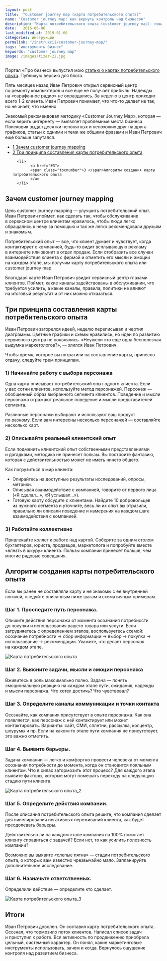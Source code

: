 ```yaml
---
layout: post
title:  "Customer journey map (карта потребительского опыта)"
name: "Customer journey map: как вернуть контроль над бизнесом"
description: "Карта потребительского опыта (customer journey map): пошаговая инструкция по&nbsp;составлению и&nbsp;использованию."
date:   2016-06-06
last_modified_at: 2019-01-06
categories: инструкции
permalink: "/instrukcii/customer-journey-map/"
tags: "инструменты бизнес"
keywords: "customer journey map"
image: /images/tizer-22.jpg
---
```


<div class="with-side">
<div class="side">
<p>Портал «Про бизнес» выпустил мою <a href="//probusiness.io/tech/2150-kak-vzglyanut-na-rabotu-kompanii-glazami-klientov-chtoby-povysit-prodazhi-metodika-customer-journey-mapping.html">статью о&nbsp;картах потребительского опыта</a>. Публикую версию для блога.</p>
</div>

<p>Пять месяцев назад Иван Петрович открыл сервисный центр по&nbsp;ремонту компьютеров и&nbsp;все еще не&nbsp;получает прибыль. Надежды на&nbsp;«сарафанное радио» не&nbsp;оправдались. За&nbsp;неделю в&nbsp;центр приходит всего <span class="noperenos">1-2 клиента.</span> Иван Петрович понимает, что что-то делает не&nbsp;так, но&nbsp;не&nbsp;знает, что именно.</p>
<p>Знакомый рекомендовал методику «Customer Journey Map», которая&nbsp;— если верить интернету&nbsp;— выявляет проблемные места бизнеса. Поисковик выдал десятки непонятных и&nbsp;непохожих друг на&nbsp;друга графиков, статьи с&nbsp;одними и&nbsp;теми&nbsp;же общими фразами и&nbsp;Иван Петрович еще больше запутался.</p>

<nav class="toc">
<ul>
      <li>
        <a href="#1">
          <span class="tocnumber">1 </span>Зачем customer journey mapping
        </a>
      </li>
      <li>
        <a href="#2">
          <span class="tocnumber">2 </span>Три принципа составления карты потребительского опыта
        </a>
      </li>

      <li>
            <a href="#3">
            <span class="tocnumber">3 </span>Алгоритм создания карты потребительского опыта
            </a>
      </li>
</ul>
</nav>



<h2 id="1">Зачем customer journey mapping</h2>
<p>Цель customer journey mapping&nbsp;— улучшить потребительский опыт. Иван Петрович поймет, как сделать так, чтобы обслуживание в&nbsp;сервисном центре клиентам нравилось, чтобы люди легко обращались к&nbsp;нему за&nbsp;помощью и&nbsp;так&nbsp;же легко рекомендовали друзьям и&nbsp;знакомым.</p>
<p>Потребительский опыт&nbsp;— все, что клиент думает и&nbsp;чувствует, когда контактирует с&nbsp;компанией, будь-то видит всплывающую рекламу в&nbsp;интернете или звонит в&nbsp;отдел продаж. Если отобразить все случаи взаимодействия клиента с&nbsp;фирмой и&nbsp;отметить его мысли и&nbsp;эмоции на&nbsp;каждом этапе, мы&nbsp;получим карту потребительского опыта или customer journey map.</p>
<p>Благодаря карте Иван Петрович увидит сервисный центр глазами клиентов. Поймет, какие каналы задействованы в&nbsp;обслуживании, что требуется усилить, а&nbsp;какие каналы, правила, политики не&nbsp;влияют на&nbsp;итоговый результат и&nbsp;от&nbsp;них можно отказаться.</p>
<h2 id="2">Три принципа составления карты потребительского опыта</h2>
<p>Иван Петрович загорелся идеей, неделю переписывал и&nbsp;чертил диаграммы. Цветные графики и&nbsp;схемы нравились, но&nbsp;идеи по&nbsp;развитию сервисного центра не&nbsp;появлялись. «Неужели это еще одна бесполезная выдумка маркетологов?»,&nbsp;— злился Иван Петрович. </p>

<p>Чтобы время, которое вы&nbsp;потратили на&nbsp;составление карты, принесло отдачу, следуйте трем принципам.</p>
<h3>1) Начинайте работу с&nbsp;выбора персонажа</h3>
<p>Одна карта описывает потребительский опыт одного клиента. Если у&nbsp;вас сотни клиентов, используйте метод персонажей. Персонаж&nbsp;— обобщенный образ выбранного сегмента клиентов. Поведение и&nbsp;мысли персонажа отражают реальное поведение и&nbsp;мысли представителей сегмента.</p>
<p>Различные персонажи выбирают и&nbsp;используют ваш продукт по&nbsp;разному. Если вам интересны несколько персонажей&nbsp;— составляйте несколько карт.</p>
<h3>2) Описывайте реальный клиентский опыт</h3>
<p>Если подменить клиентский опыт собственными представлениями и&nbsp;догадками, методика не&nbsp;принесет пользы. Вы&nbsp;построите фантазию, которая с&nbsp;действительностью может не&nbsp;иметь ничего общего.</p>
<p>Как погрузиться в&nbsp;мир клиента:</p>
<ul>
<li>Опирайтесь на&nbsp;доступные результаты исследований, опросы, метрики.</li>
<li>Описывая взаимодействие с&nbsp;компанией, говорите от&nbsp;первого лица («Я&nbsp;сделал...», «Я&nbsp;услышал...»).</li>
<li>Готовую карту обсудите с&nbsp;клиентами. Найдите 10&nbsp;добровольцев из&nbsp;нужного сегмента и&nbsp;уточните, весь&nbsp;ли их&nbsp;опыт вы&nbsp;отразили, правильно&nbsp;ли описали поведение и&nbsp;намерения на&nbsp;каждом шаге взаимодействия с&nbsp;компанией.</li>
 </ul>
<h3>3) Работайте коллективно</h3>
<p>Привлекайте коллег к&nbsp;работе над картой. Соберите за&nbsp;одним столом бухгалтеров, юриста, продавцов, маркетолога и&nbsp;попробуйте вместе «влезть в&nbsp;шкуру» клиента. Пользы компании принесет больше, чем многие рядовые совещания.</p>
<h2 id="3">Алгоритм создания карты потребительского опыта</h2>
<p>Если вы&nbsp;ранее не&nbsp;составляли карту и&nbsp;не&nbsp;знакомы с&nbsp;ее&nbsp;внутренней логикой, следуйте описанным ниже шагам и&nbsp;схематичным примерам.</p>
<h3>Шаг&nbsp;1. Проследите путь персонажа.</h3>
<p> Опишите действия персонажа от&nbsp;момента осознания потребности до&nbsp;покупки и&nbsp;использования вашего товара или услуги. Если затрудняетесь с&nbsp;определением этапов, воспользуетесь схемой: осознание потребности → сбор информации → выбор → покупка → использование → рекомендации. Укажите, что делает персонаж на&nbsp;каждом этапе.
</p>
<picture> <source srcset="/images/cjm1.webp" type="image/webp"> <img src="/images/cjm1.jpg" alt="Карта потребительского опыта" /></picture>
<h3>Шаг&nbsp;2. Выясните задачи, мысли и&nbsp;эмоции персонажа</h3>
<p> Вживитесь в&nbsp;роль максимально полно. Задача&nbsp;— понять эмоциональную реакцию на&nbsp;каждом этапе пути, ожидания, надежды и&nbsp;мысли персонажа. Что хотел достичь? Что чувствовал?
</p>
<h3>Шаг&nbsp;3. Определите каналы коммуникации и&nbsp;точки контакта</h3>
 <p>Осознайте, как компания присутствует в&nbsp;опыте персонажа. Как она появляется, как персонаж с&nbsp;ней контактирует или может контактировать. Варианты: сайт, СМИ, сплетни, рассылка, колцентр, шоурумы и&nbsp;пр. Если на&nbsp;каком-то этапе пути компания не&nbsp;присутствует, это важно отметить.
</p>
<h3>Шаг&nbsp;4. Выявите барьеры.</h3>
 <p>Задача компании&nbsp;— легко и&nbsp;комфортно провести человека от&nbsp;момента осознания потребности до&nbsp;момента, когда он&nbsp;становится лояльным клиентом. Что в&nbsp;силах затормозить этот процесс? Для каждого этапа выявите факторы, которые могут помешать переходу на&nbsp;следующую стадию пути клиента.
</p>
<picture> <source srcset="/images/cjm2.webp" type="image/webp"> <img src="/images/cjm2.jpg" alt="Карта потребительского опыта_2" /></picture>
<h3>Шаг&nbsp;5. Определите действия компании.</h3>
 <p>После описания потребительского опыта решите, что компания сделает для нивелирования негативных переживаний клиента, как будет преодолевать барьеры.
</p>
<p>Действительно&nbsp;ли на&nbsp;каждом этапе компания на&nbsp;100% помогает клиенту справиться с&nbsp;задачей? Если нет, то&nbsp;как усилить полезность компании?</p>
<p>Возможно вы&nbsp;выявите «слепые пятна»&nbsp;— стадии потребительского опыта, о&nbsp;которых вам известно чрезвычайно мало. Запланируйте дополнительное исследование.</p>
<h3>Шаг&nbsp;6. Назначьте ответственных.</h3>
 <p>Определили действие&nbsp;— определите кто сделает.
</p>
<picture> <source srcset="/images/cjm3.webp" type="image/webp"> <img src="/images/cjm3.jpg" alt="Карта потребительского опыта_3" /></picture>
<h2>Итоги</h2>
<p>Иван Петрович доволен. Он&nbsp;составил карту потребительского опыта. Осознал, что тормозило поток клиентов. Написал список задач и&nbsp;приступил к&nbsp;работе. Вся активность по&nbsp;продвижению приобрела цельный, системный характер. Он&nbsp;понял, какие маркетинговые инструменты использовать, зачем и&nbsp;когда. Вернулось ощущение контроля над развитием бизнеса.</p>
</div>
